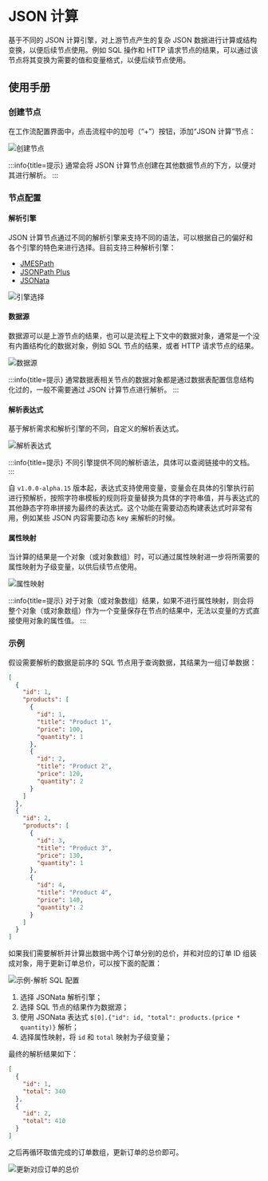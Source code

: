 # JSON 计算

<PluginInfo name="workflow-json-query" link="/handbook/workflow-json-query" commercial="true"></PluginInfo>

基于不同的 JSON 计算引擎，对上游节点产生的复杂 JSON 数据进行计算或结构变换，以便后续节点使用。例如 SQL 操作和 HTTP 请求节点的结果，可以通过该节点将其变换为需要的值和变量格式，以便后续节点使用。

## 使用手册

### 创建节点

在工作流配置界面中，点击流程中的加号（“+”）按钮，添加“JSON 计算”节点：

![创建节点](https://static-docs.nocobase.com/7de796517539ad9dfc88b7160f1d0dd7.png)

:::info{title=提示}
通常会将 JSON 计算节点创建在其他数据节点的下方，以便对其进行解析。
:::

### 节点配置

#### 解析引擎

JSON 计算节点通过不同的解析引擎来支持不同的语法，可以根据自己的偏好和各个引擎的特色来进行选择。目前支持三种解析引擎：

- [JMESPath](https://jmespath.org/)
- [JSONPath Plus](https://jsonpath-plus.github.io/JSONPath/docs/ts/)
- [JSONata](https://jsonata.org/)

![引擎选择](https://static-docs.nocobase.com/29be3b92a62b7d20312d1673e749f2ec.png)

#### 数据源

数据源可以是上游节点的结果，也可以是流程上下文中的数据对象，通常是一个没有内置结构化的数据对象，例如 SQL 节点的结果，或者 HTTP 请求节点的结果。

![数据源](https://static-docs.nocobase.com/f5a97e20693b3d30b3a994a576aa282d.png)

:::info{title=提示}
通常数据表相关节点的数据对象都是通过数据表配置信息结构化过的，一般不需要通过 JSON 计算节点进行解析。
:::

#### 解析表达式

基于解析需求和解析引擎的不同，自定义的解析表达式。

![解析表达式](https://static-docs.nocobase.com/181abd162fd32c09b62f6aa1d1cb3ed4.png)

:::info{title=提示}
不同引擎提供不同的解析语法，具体可以查阅链接中的文档。
:::

自 `v1.0.0-alpha.15` 版本起，表达式支持使用变量，变量会在具体的引擎执行前进行预解析，按照字符串模板的规则将变量替换为具体的字符串值，并与表达式的其他静态字符串拼接为最终的表达式。这个功能在需要动态构建表达式时非常有用，例如某些 JSON 内容需要动态 key 来解析的时候。

#### 属性映射

当计算的结果是一个对象（或对象数组）时，可以通过属性映射进一步将所需要的属性映射为子级变量，以供后续节点使用。

![属性映射](https://static-docs.nocobase.com/b876abe4ccf6b4709eb8748f21ef3527.png)

:::info{title=提示}
对于对象（或对象数组）结果，如果不进行属性映射，则会将整个对象（或对象数组）作为一个变量保存在节点的结果中，无法以变量的方式直接使用对象的属性值。
:::

### 示例

假设需要解析的数据是前序的 SQL 节点用于查询数据，其结果为一组订单数据：

```json
[
  {
    "id": 1,
    "products": [
      {
        "id": 1,
        "title": "Product 1",
        "price": 100,
        "quantity": 1
      },
      {
        "id": 2,
        "title": "Product 2",
        "price": 120,
        "quantity": 2
      }
    ]
  },
  {
    "id": 2,
    "products": [
      {
        "id": 3,
        "title": "Product 3",
        "price": 130,
        "quantity": 1
      },
      {
        "id": 4,
        "title": "Product 4",
        "price": 140,
        "quantity": 2
      }
    ]
  }
]
```

如果我们需要解析并计算出数据中两个订单分别的总价，并和对应的订单 ID 组装成对象，用于更新订单总价，可以按下面的配置：

![示例-解析 SQL 配置](https://static-docs.nocobase.com/e62322a868b26ff98120bfcd6dcdb3bd.png)

1. 选择 JSONata 解析引擎；
2. 选择 SQL 节点的结果作为数据源；
3. 使用 JSONata 表达式 `$[0].{"id": id, "total": products.(price * quantity)}` 解析；
4. 选择属性映射，将 `id` 和 `total` 映射为子级变量；

最终的解析结果如下：

```json
[
  {
    "id": 1,
    "total": 340
  },
  {
    "id": 2,
    "total": 410
  }
]
```

之后再循环取值完成的订单数组，更新订单的总价即可。

![更新对应订单的总价](https://static-docs.nocobase.com/b3329b0efe4471f5eed1f0673bef740e.png)
